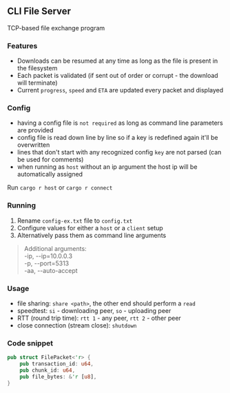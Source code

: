 ## CLI File Server
TCP-based file exchange program

### Features
- Downloads can be resumed at any time as long as the file is present in the filesystem
- Each packet is validated (if sent out of order or corrupt - the download will terminate)
- Current `progress`, `speed` and `ETA` are updated every packet and displayed

### Config
- having a config file is `not required` as long as command line parameters are provided <br>
- config file is read down line by line so if a key is redefined again it'll be overwritten <br>
- lines that don't start with any recognized config `key` are not parsed (can be used for comments) <br>
- when running as `host` without an ip argument the host ip will be automatically assigned

Run `cargo r host` or `cargo r connect`

### Running
1. Rename `config-ex.txt` file to `config.txt`
2. Configure values for either a `host` or a `client` setup
3. Alternatively pass them as command line arguments
> Additional arguments: <br>
   -ip, --ip=10.0.0.3 <br>
   -p, --port=5313 <br>
   -aa, --auto-accept


### Usage
- file sharing: `share <path>`, the other end should perform a `read`
- speedtest: `si` - downloading peer, `so` - uploading peer
- RTT (round trip time): `rtt 1` - any peer, `rtt 2` - other peer
- close connection (stream close): `shutdown`

### Code snippet
```rust
pub struct FilePacket<'r> {
    pub transaction_id: u64,
    pub chunk_id: u64,
    pub file_bytes: &'r [u8],
}
```